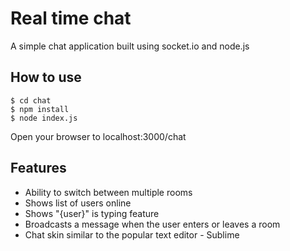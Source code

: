 # Real time chat

A simple chat application built using socket.io and node.js

## How to use

```
$ cd chat
$ npm install
$ node index.js
```

Open your browser to localhost:3000/chat

## Features

- Ability to switch between multiple rooms
- Shows list of users online
- Shows "{user}" is typing feature
- Broadcasts a message when the user enters or leaves a room
- Chat skin similar to the popular text editor - Sublime


